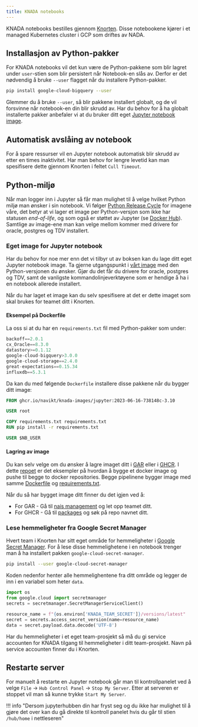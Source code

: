 ```yaml
---
title: KNADA notebooks
---
```


KNADA notebooks bestilles gjennom [Knorten](https://knorten.knada.io).
Disse notebookene kjører i et managed Kubernetes cluster i GCP som driftes av NADA.

## Installasjon av Python-pakker
For KNADA notebooks vil det kun være de Python-pakkene som blir lagret under `user`-stien som blir persistert når Notebook-en slås av.
Derfor er det nødvendig å bruke `--user` flagget når du installere Python-pakker.

```bash
pip install google-cloud-bigquery --user
```

Glemmer du å bruke `--user`, så blir pakkene installert globalt, og de vil forsvinne når notebook-en din blir skrudd av.
Har du behov for å ha globalt installerte pakker anbefaler vi at du bruker ditt eget [Jupyter notebook image](#eget-image-for-jupyter-notebook).

## Automatisk avslåing av notebook
For å spare ressurser vil en Jupyter notebook automatisk blir skrudd av etter en times inaktivitet.
Har man behov for lengre levetid kan man spesifisere dette gjennom Knorten i feltet `Cull Timeout`.

## Python-miljø
Når man logger inn i Jupyter så får man mulighet til å velge hvilket Python miljø man ønsker i sin notebook.
Vi følger [Python Release Cycle](https://devguide.python.org/versions/) for imagene våre, det betyr at vi lager et image per Python-versjon som ikke har statusen _end-of-life_, og som også er støttet av Jupyter (se [Docker Hub](https://hub.docker.com/r/jupyter/base-notebook/tags)).
Samtlige av image-ene man kan velge mellom kommer med drivere for oracle, postgres og TDV installert.

### Eget image for Jupyter notebook
Har du behov for noe mer enn det vi tilbyr ut av boksen kan du lage ditt eget Jupyter notebook image.
Ta gjerne utgangspunkt i [vårt image](https://github.com/navikt/knada-images/pkgs/container/knada-images%2Fjupyter) med den Python-versjonen du ønsker. Gjør du det får du drivere for oracle, postgres og TDV, samt de vanligste kommandolinjeverktøyene som er hendige å ha i en notebook allerede installert.

Når du har laget et image kan du selv spesifisere at det er dette imaget som skal brukes for teamet ditt i Knorten.

#### Eksempel på Dockerfile
La oss si at du har en `requirements.txt` fil med Python-pakker som under:

```python
backoff==2.0.1
cx_Oracle==8.3.0
datastory>=0.1.12
google-cloud-bigquery>3.0.0
google-cloud-storage==2.4.0
great-expectations==0.15.34
influxdb==5.3.1
```

Da kan du med følgende `Dockerfile` installere disse pakkene når du bygger ditt image:

```dockerfile
FROM ghcr.io/navikt/knada-images/jupyter:2023-06-16-738148c-3.10

USER root

COPY requirements.txt requirements.txt
RUN pip install -r requirements.txt

USER $NB_USER
```

#### Lagring av image
Du kan selv velge om du ønsker å lagre imaget ditt i [GAR](https://cloud.google.com/artifact-registry/docs/docker/pushing-and-pulling) eller i [GHCR](https://docs.github.com/en/packages/working-with-a-github-packages-registry/working-with-the-container-registry). I dette [repoet](https://github.com/navikt/knada-image-eksempel) er det eksempler på hvordan å bygge et docker image og pushe til begge to docker repositories. Begge pipelinene bygger image med samme [Dockerfile](https://github.com/navikt/knada-image-eksempel/blob/main/Dockerfile) og [requirements.txt](https://github.com/navikt/knada-image-eksempel/blob/main/requirements.txt).

Når du så har bygget image ditt finner du det igjen ved å:
- For GAR - Gå til [nais management](https://console.cloud.google.com/artifacts/browse/nais-management-233d) og let opp teamet ditt.
- For GHCR - Gå til [packages](https://github.com/orgs/navikt/packages) og søk på repo navnet ditt.

### Lese hemmeligheter fra Google Secret Manager

Hvert team i Knorten har sitt eget område for hemmeligheter i [Google Secret Manager](https://console.cloud.google.com/security/secret-manager).
For å lese disse hemmelighetene i en notebook trenger man å ha installert pakken `google-cloud-secret-manager`.

```bash
pip install --user google-cloud-secret-manager
```

Koden nedenfor henter alle hemmelighentene fra ditt område og legger de inn i en variabel som heter `data`.

```python
import os
from google.cloud import secretmanager
secrets = secretmanager.SecretManagerServiceClient()

resource_name = f"{os.environ['KNADA_TEAM_SECRET']}/versions/latest"
secret = secrets.access_secret_version(name=resource_name)
data = secret.payload.data.decode('UTF-8')
```

Har du hemmeligheter i et eget team-prosjekt så må du gi service accounten for KNADA tilgang til hemmeligheter i ditt team-prosjekt.
Navn på service accounten finner du i Knorten.

## Restarte server
For manuelt å restarte en Jupyter notebook går man til kontrollpanelet ved å velge `File` -> `Hub Control Panel` -> `Stop My Server`. Etter at serveren er stoppet vil man så kunne trykke `Start My Server`.

!!! info "Dersom jupyterhubben din har fryst seg og du ikke har mulighet til å gjøre det over kan du gå direkte til kontroll panelet hvis du går til stien `/hub/home` i nettleseren"